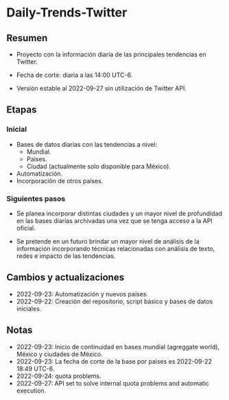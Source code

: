 # Daily-Trends-Twitter

## Resumen
- Proyecto con la información diaria de las principales tendencias en Twitter.

- Fecha de corte: diaria a las 14:00 UTC-6.

- Versión estable al 2022-09-27 sin utilización de Twitter API.

## Etapas
### Inicial

- Bases de datos diarias con las tendencias a nivel:
    - Mundial.
    - Paises.
    - Ciudad (actualmente solo disponible para México).
- Automatización.
- Incorporación de otros países.
### Siguientes pasos

- Se planea incorporar distintas ciudades y un mayor nivel de profundidad en las bases diarias archivadas una vez que se tenga acceso a la API oficial.

- Se pretende en un futuro brindar un mayor nivel de análisis de la información incorporando técnicas relacionadas con análisis de texto, redes e impacto de las tendencias.

## Cambios y actualizaciones

- 2022-09-23: Automatización y nuevos países.
- 2022-09-22: Creación del repositorio, script básico y bases de datos iniciales.

## Notas
- 2022-09-23: Inicio de continuidad en bases mundial (agreggate world), México y ciudades de México.
- 2022-09-23: La fecha de corte de la base por países es 2022-09-22 18:49 UTC-6.
- 2022-09-24: quota problems.
- 2022-09-27: API set to solve internal quota problems and automatic execution.